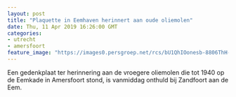 ```yaml
---
layout: post
title: "Plaquette in Eemhaven herinnert aan oude oliemolen"
date: Thu, 11 Apr 2019 16:26:00 GMT
categories: 
- utrecht 
- amersfoort 
feature_image: "https://images0.persgroep.net/rcs/bU1QhIOonesb-8806ThH-zW-kVM/diocontent/145320904/_fitwidth/400/?appId=21791a8992982cd8da851550a453bd7f&quality=0.7"
---
```


Een gedenkplaat ter herinnering aan de vroegere oliemolen die tot 1940 op de Eemkade in Amersfoort stond, is vanmiddag onthuld bij Zandfoort aan de Eem.
